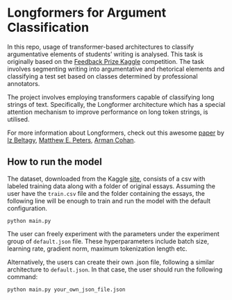 # Longformers for Argument Classification

In this repo, usage of transformer-based architectures to classify argumentative elements of students’ writing is analysed. This task is originally based on the [Feedback Prize Kaggle](https://www.kaggle.com/c/feedback-prize-2021/) competition. The task involves segmenting writing into argumentative and rhetorical elements and classifying a test set based on classes determined by professional annotators.

The project involves employing transformers capable of classifying long strings of text. Specifically, the Longformer architecture which has a special attention mechanism to improve performance on long token strings, is utilised.

For more information about Longformers, check out this awesome [paper](https://arxiv.org/abs/2004.05150) by [Iz Beltagy](https://arxiv.org/search/cs?searchtype=author&query=Beltagy%2C+I), [Matthew E. Peters](https://arxiv.org/search/cs?searchtype=author&query=Peters%2C+M+E), [Arman Cohan](https://arxiv.org/search/cs?searchtype=author&query=Cohan%2C+A).

## How to run the model

The dataset, downloaded from the Kaggle [site](https://www.kaggle.com/competitions/feedback-prize-2021/data), consists of a csv with labeled training data along with a folder of original essays. Assuming the user have the `train.csv` file and the folder containing the essays, the following line will be enough to train and run the model with the default configuration.

    python main.py

The user can freely experiment with the parameters under the experiment group of `default.json` file. These hyperparameters include batch size, learning rate, gradient norm, maximum tokenization length etc.

Alternatively, the users can create their own .json file, following a similar architecture to `default.json`. In that case, the user should run the following command:

    python main.py your_own_json_file.json
